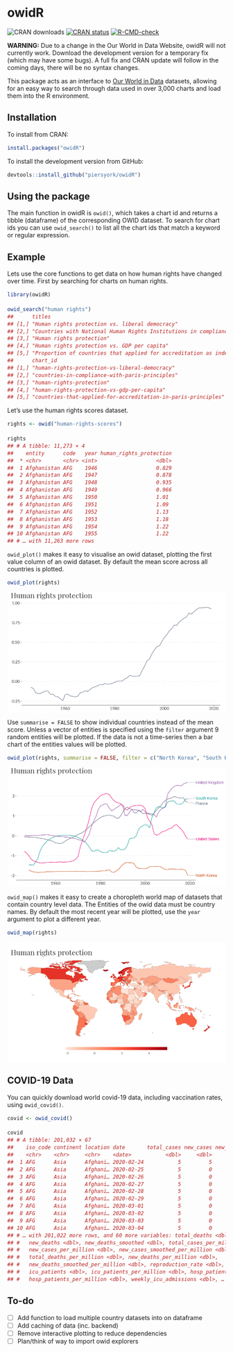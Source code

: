 owidR
================

<!-- badges: start -->

![CRAN downloads](http://cranlogs.r-pkg.org/badges/grand-total/owidR)
[![CRAN
status](https://www.r-pkg.org/badges/version/owidR)](https://CRAN.R-project.org/package=owidR)
[![R-CMD-check](https://github.com/piersyork/owidR/workflows/R-CMD-check/badge.svg)](https://github.com/piersyork/owidR/actions)
<!-- badges: end -->

**WARNING:** Due to a change in the Our World in Data Website, owidR
will not currently work. Download the development version for a
temporary fix (which may have some bugs). A full fix and CRAN update
will follow in the coming days, there will be no syntax changes.

This package acts as an interface to [Our World in
Data](https://ourworldindata.org/) datasets, allowing for an easy way to
search through data used in over 3,000 charts and load them into the R
environment.

## Installation

To install from CRAN:

``` r
install.packages("owidR")
```

To install the development version from GitHub:

``` r
devtools::install_github("piersyork/owidR")
```

## Using the package

The main function in owidR is `owid()`, which takes a chart id and
returns a tibble (dataframe) of the corresponding OWID dataset. To
search for chart ids you can use `owid_search()` to list all the chart
ids that match a keyword or regular expression.

## Example

Lets use the core functions to get data on how human rights have changed
over time. First by searching for charts on human rights.

``` r
library(owidR)

owid_search("human rights")
##      titles                                                                                                                                        
## [1,] "Human rights protection vs. liberal democracy"                                                                                               
## [2,] "Countries with National Human Rights Institutions in compliance with the Paris Principles"                                                   
## [3,] "Human rights protection"                                                                                                                     
## [4,] "Human rights protection vs. GDP per capita"                                                                                                  
## [5,] "Proportion of countries that applied for accreditation as independent National Human Rights Institutions in compliance with Paris Principles"
##      chart_id                                                      
## [1,] "human-rights-protection-vs-liberal-democracy"                
## [2,] "countries-in-compliance-with-paris-principles"               
## [3,] "human-rights-protection"                                     
## [4,] "human-rights-protection-vs-gdp-per-capita"                   
## [5,] "countries-that-applied-for-accreditation-in-paris-principles"
```

Let’s use the human rights scores dataset.

``` r
rights <- owid("human-rights-scores")

rights
## # A tibble: 11,273 × 4
##    entity      code   year human_rights_protection
##  * <chr>       <chr> <int>                   <dbl>
##  1 Afghanistan AFG    1946                   0.829
##  2 Afghanistan AFG    1947                   0.878
##  3 Afghanistan AFG    1948                   0.935
##  4 Afghanistan AFG    1949                   0.966
##  5 Afghanistan AFG    1950                   1.01 
##  6 Afghanistan AFG    1951                   1.09 
##  7 Afghanistan AFG    1952                   1.13 
##  8 Afghanistan AFG    1953                   1.18 
##  9 Afghanistan AFG    1954                   1.22 
## 10 Afghanistan AFG    1955                   1.22 
## # … with 11,263 more rows
```

`owid_plot()` makes it easy to visualise an owid dataset, plotting the
first value column of an owid dataset. By default the mean score across
all countries is plotted.

``` r
owid_plot(rights)
```

<img src="inst/images/owid_plot-1.png" style="display: block; margin: auto;" />

Use `summarise = FALSE` to show individual countries instead of the mean
score. Unless a vector of entities is specified using the `filter`
argument 9 random entities will be plotted. If the data is not a
time-series then a bar chart of the entities values will be plotted.

``` r
owid_plot(rights, summarise = FALSE, filter = c("North Korea", "South Korea", "France", "United Kingdom", "United States"))
```

<img src="inst/images/owid_plot2-1.png" style="display: block; margin: auto;" />

`owid_map()` makes it easy to create a choropleth world map of datasets
that contain country level data. The Entities of the owid data must be
country names. By default the most recent year will be plotted, use the
`year` argument to plot a different year.

``` r
owid_map(rights)
```

<img src="inst/images/map-1.png" style="display: block; margin: auto;" />

## COVID-19 Data

You can quickly download world covid-19 data, including vaccination
rates, using `owid_covid()`.

``` r
covid <- owid_covid()

covid
## # A tibble: 201,032 × 67
##    iso_code continent location date       total_cases new_cases new_cases_smoot…
##    <chr>    <chr>     <chr>    <date>           <dbl>     <dbl>            <dbl>
##  1 AFG      Asia      Afghani… 2020-02-24           5         5           NA    
##  2 AFG      Asia      Afghani… 2020-02-25           5         0           NA    
##  3 AFG      Asia      Afghani… 2020-02-26           5         0           NA    
##  4 AFG      Asia      Afghani… 2020-02-27           5         0           NA    
##  5 AFG      Asia      Afghani… 2020-02-28           5         0           NA    
##  6 AFG      Asia      Afghani… 2020-02-29           5         0            0.714
##  7 AFG      Asia      Afghani… 2020-03-01           5         0            0.714
##  8 AFG      Asia      Afghani… 2020-03-02           5         0            0    
##  9 AFG      Asia      Afghani… 2020-03-03           5         0            0    
## 10 AFG      Asia      Afghani… 2020-03-04           5         0            0    
## # … with 201,022 more rows, and 60 more variables: total_deaths <dbl>,
## #   new_deaths <dbl>, new_deaths_smoothed <dbl>, total_cases_per_million <dbl>,
## #   new_cases_per_million <dbl>, new_cases_smoothed_per_million <dbl>,
## #   total_deaths_per_million <dbl>, new_deaths_per_million <dbl>,
## #   new_deaths_smoothed_per_million <dbl>, reproduction_rate <dbl>,
## #   icu_patients <dbl>, icu_patients_per_million <dbl>, hosp_patients <dbl>,
## #   hosp_patients_per_million <dbl>, weekly_icu_admissions <dbl>, …
```

## To-do

-   [ ] Add function to load multiple country datasets into on dataframe
-   [ ] Add caching of data (inc. backend)
-   [ ] Remove interactive plotting to reduce dependencies
-   [ ] Plan/think of way to import owid explorers
